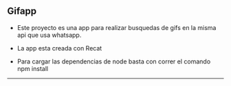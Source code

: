 Gifapp
---
* Este proyecto es una app para realizar busquedas de gifs en la misma api que usa whatsapp.

* La app esta creada con Recat

* Para cargar las dependencias de node basta con correr el comando npm install
---

